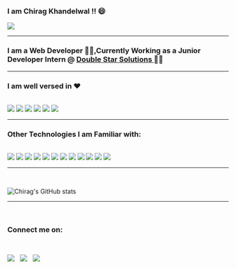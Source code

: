 ### I am Chirag Khandelwal !! 😄

<img src ="https://camo.githubusercontent.com/af4d5d7735cbc17ad74fc5365e4dadbd04bff06d00f9f66f1617e63d66a23850/68747470733a2f2f656d6f6a69732e736c61636b6d6f6a69732e636f6d2f656d6f6a69732f696d616765732f313533363335313037352f343539342f626c6f622d776176652e6769663f31353336333531303735">

---

### I am a Web Developer 👨‍💻,Currently Working as a Junior Developer Intern @ [ Double Star Solutions ](https://doublestarsolutions.sg/ "Double Star Solutions") 👨‍💼

---

### I am well versed in ❤️

<br />

<img src="https://camo.githubusercontent.com/e38113d91e3a595abb8fc7236d1f5cd3d31f81847b7bad768be40fbc984124e2/68747470733a2f2f696d672e736869656c64732e696f2f62616467652f2d48544d4c2d4533344632363f7374796c653d666c6174266c6f676f3d48746d6c35266c6f676f436f6c6f723d7768697465">
<img src="https://camo.githubusercontent.com/13ddbb1d0a0717da45d4a1dfa69deccf127ed845290a240b78a5964a6a71edd6/68747470733a2f2f696d672e736869656c64732e696f2f62616467652f2d4353532d3135373242363f7374796c653d666c6174266c6f676f3d63737333266c6f676f436f6c6f723d7768697465">
<img src="https://camo.githubusercontent.com/8eafdb7fe433a779fb880211285174214c7905cdd2890f8f4abc77373601aba6/68747470733a2f2f696d672e736869656c64732e696f2f62616467652f2d426f6f7473747261702d3536334437433f7374796c653d666c6174266c6f676f3d626f6f747374726170266c6f676f436f6c6f723d7768697465">
<img src="https://camo.githubusercontent.com/8d28b4c381b9fa73a3d3c68e38db96362de11a36945348ac29d2731c6afb2b1c/68747470733a2f2f696d672e736869656c64732e696f2f62616467652f2d416e67756c61722d4444303033313f7374796c653d666c6174266c6f676f3d616e67756c6172266c6f676f436f6c6f723d7768697465">
<img src="https://camo.githubusercontent.com/f7c3ee03e8c0f6b42e081dbc1d4baf4d524919bc7272ad550020871b8cd5ee98/68747470733a2f2f696d672e736869656c64732e696f2f62616467652f2d4769742d4630353033323f7374796c653d666c6174266c6f676f3d676974266c6f676f436f6c6f723d7768697465">
<img src="https://camo.githubusercontent.com/d607ae8c71b62f86b0c7a25e1b87b611789c8e28820ad4c3479390a85848dc3d/68747470733a2f2f696d672e736869656c64732e696f2f62616467652f2d547970655363726970742d3030374143433f7374796c653d666c6174266c6f676f3d74797065536372697074266c6f676f436f6c6f723d7768697465">

<br />

---

### Other Technologies I am Familiar with:

<br />

<img src="https://camo.githubusercontent.com/9feaaf186ff9134298c1bfe8da439ede7b30b50b3fd1484ee01530fdd7620866/68747470733a2f2f696d672e736869656c64732e696f2f62616467652f2d4769746c61622d3530353035303f7374796c653d666c6174266c6f676f3d6769746c6162266c6f676f436f6c6f723d7768697465"/>
<img src="https://camo.githubusercontent.com/f9ddced9951c0a550a73cf195d80148648d57be1a178e3f703c1fa540d99511e/68747470733a2f2f696d672e736869656c64732e696f2f62616467652f2d4e504d2d4342333833373f7374796c653d666c6174266c6f676f3d6e706d266c6f676f436f6c6f723d7768697465"/>
<img src="https://camo.githubusercontent.com/4ec16a8eb389c9a733fe3740aee4677f3bf91a21066d01efd26f73d0b9564b21/68747470733a2f2f696d672e736869656c64732e696f2f62616467652f2d536173732d4343363639393f7374796c653d666c6174266c6f676f3d73617373266c6f676f436f6c6f723d7768697465"/>
<img src="https://camo.githubusercontent.com/5f9682530b364bcc9c566b36364ed21bdeba545c5ed2a8b6cccefcfc907c9be0/68747470733a2f2f696d672e736869656c64732e696f2f62616467652f2d536f636b65742e696f2d3031303130313f7374796c653d666c6174266c6f676f3d736f636b65742e696f266c6f676f436f6c6f723d7768697465"/>
<img src="https://camo.githubusercontent.com/0cd0a4d8d855a6e9b2c6b4a1a501f6dfb408acf35f131451d19b6791283bb682/68747470733a2f2f696d672e736869656c64732e696f2f62616467652f2d4d6f6e676f44422d3437413234383f7374796c653d666c6174266c6f676f3d6d6f6e676f6462266c6f676f436f6c6f723d7768697465"/>
<img src="https://camo.githubusercontent.com/da1398d3db9235277a1634a1242c0b297db539e4ce4ddee686340dfff73116f1/68747470733a2f2f696d672e736869656c64732e696f2f62616467652f2d4865726f6b752d3433303039383f7374796c653d666c6174266c6f676f3d6865726f6b75266c6f676f436f6c6f723d7768697465"/>
<img src="https://camo.githubusercontent.com/7172256f6aad96d31a47360a522e64bff7da816ecd2fcef7180591efe725c8c1/68747470733a2f2f696d672e736869656c64732e696f2f62616467652f2d4e6f64656d6f6e2d3736443034423f7374796c653d666c6174266c6f676f3d6e6f64656d6f6e266c6f676f436f6c6f723d7768697465"/>
<img src="https://camo.githubusercontent.com/9feaaf186ff9134298c1bfe8da439ede7b30b50b3fd1484ee01530fdd7620866/68747470733a2f2f696d672e736869656c64732e696f2f62616467652f2d4769746c61622d3530353035303f7374796c653d666c6174266c6f676f3d6769746c6162266c6f676f436f6c6f723d7768697465"/>
<img src="https://camo.githubusercontent.com/2492443db7f3e7d779bfe0c5c44c7cc947fc789c87938e93557581660defc27a/68747470733a2f2f696d672e736869656c64732e696f2f62616467652f2d6a51756572792d3037363941443f7374796c653d666c6174266c6f676f3d6a5175657279266c6f676f436f6c6f723d7768697465"/>
<img src="https://camo.githubusercontent.com/9201c9cc74bcdbfb56642542736e344c96ef446b8a3f03fa304a872f0e8cf5e1/68747470733a2f2f696d672e736869656c64732e696f2f62616467652f2d4d61726b646f776e2d3030303030303f7374796c653d666c6174266c6f676f3d4d61726b646f776e266c6f676f436f6c6f723d7768697465"/>
<img src="https://camo.githubusercontent.com/d69a2ff9d086c822794c6c64a6f2e0d8ebdcb25e5a440fc625f29130dbc83a2e/68747470733a2f2f696d672e736869656c64732e696f2f62616467652f2d46697265626173652d4646434132383f7374796c653d666c6174266c6f676f3d6669726562617365266c6f676f436f6c6f723d7768697465"/>
<img src="https://camo.githubusercontent.com/f0702d2c900f788763f6e98189377b0b34d4ed3966555ac61236cd860f896b8f/68747470733a2f2f696d672e736869656c64732e696f2f62616467652f2d4d6174657269616c2044657369676e2d3735373537353f7374796c653d666c6174266c6f676f3d6d6174657269616c2d64657369676e266c6f676f436f6c6f723d7768697465"/>

<br />

---

<br/>

![Chirag's GitHub stats](https://github-readme-stats.vercel.app/api?username=Chirag-tech&show_icons=true&theme=radical)

---

<br/>

### Connect me on:

<br/>

[<img align="left"  src="https://cdn.exclaimer.com/Handbook%20Images/linkedin-icon_32x32.png?_ga=2.56687017.265754858.1617000643-610601739.1617000643"/>][linkedin]

[<img align="left" style="margin-left:10px"  src="https://cdn.exclaimer.com/Handbook%20Images/reddit-icon_32x32.png?_ga=2.90763545.265754858.1617000643-610601739.1617000643"/>][reddit]

[<img align="left" style="margin-left:10px;" src="https://cdn.exclaimer.com/Handbook%20Images/twitter-icon_32x32.png?_ga=2.12244663.265754858.1617000643-610601739.1617000643"/>][twitter]

[linkedin]: https://www.linkedin.com/in/chirag-khandelwal-688b16188/
[twitter]: https://twitter.com/chiragkhuteta
[reddit]: https://twitter.com/chiragkhuteta
